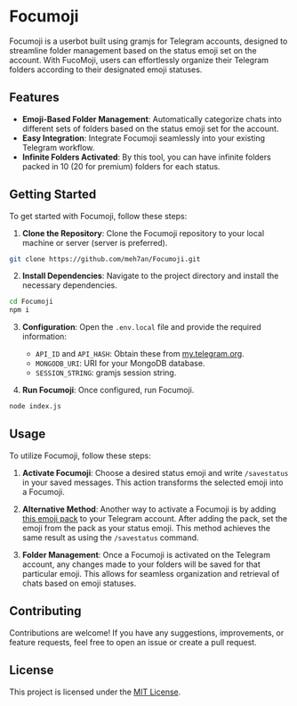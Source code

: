 # Focumoji

Focumoji is a userbot built using gramjs for Telegram accounts, designed to streamline folder management based on the status emoji set on the account. With FucoMoji, users can effortlessly organize their Telegram folders according to their designated emoji statuses.

## Features

- **Emoji-Based Folder Management**: Automatically categorize chats into different sets of folders based on the status emoji set for the account.
- **Easy Integration**: Integrate Focumoji seamlessly into your existing Telegram workflow.
- **Infinite Folders Activated**: By this tool, you can have infinite folders packed in 10 (20 for premium) folders for each status.

## Getting Started

To get started with Focumoji, follow these steps:

1. **Clone the Repository**: Clone the Focumoji repository to your local machine or server (server is preferred).

```bash
git clone https://github.com/meh7an/Focumoji.git
```

2. **Install Dependencies**: Navigate to the project directory and install the necessary dependencies.

```bash
cd Focumoji
npm i
```

3. **Configuration**: Open the `.env.local` file and provide the required information:

   - `API_ID` and `API_HASH`: Obtain these from [my.telegram.org](https://my.telegram.org).
   - `MONGODB_URI`: URI for your MongoDB database.
   - `SESSION_STRING`: gramjs session string.

4. **Run Focumoji**: Once configured, run Focumoji.

```bash
node index.js
```

## Usage

To utilize Focumoji, follow these steps:

1. **Activate Focumoji**: Choose a desired status emoji and write `/savestatus` in your saved messages. This action transforms the selected emoji into a Focumoji.

2. **Alternative Method**: Another way to activate a Focumoji is by adding [this emoji pack](https://t.me/addemoji/ApplyFocus) to your Telegram account. After adding the pack, set the emoji from the pack as your status emoji. This method achieves the same result as using the `/savestatus` command.

3. **Folder Management**: Once a Focumoji is activated on the Telegram account, any changes made to your folders will be saved for that particular emoji. This allows for seamless organization and retrieval of chats based on emoji statuses.


## Contributing

Contributions are welcome! If you have any suggestions, improvements, or feature requests, feel free to open an issue or create a pull request.

## License

This project is licensed under the [MIT License](LICENSE).
